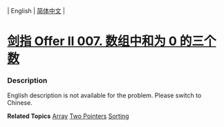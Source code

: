 | English | [简体中文](README.md) |

# [剑指 Offer II 007. 数组中和为 0 的三个数](https://leetcode.cn/problems/1fGaJU)
 ### Description
<p>English description is not available for the problem. Please switch to Chinese.</p>

**Related Topics**  [Array](https://leetcode.cn/tag/array) [Two Pointers](https://leetcode.cn/tag/two-pointers) [Sorting](https://leetcode.cn/tag/sorting) 